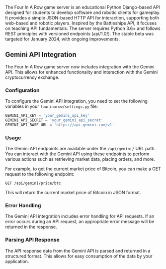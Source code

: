 The Four In A Row game server is an educational Python Django-based API designed for students to develop software and robotic clients for gameplay. It provides a simple JSON-based HTTP API for interaction, supporting both web-based and robotic players. Inspired by the Battleships API, it focuses on teaching API fundamentals. The server requires Python 3.6+ and follows REST principles with versioned endpoints (api/1.0/). The stable beta was targeted for January 2024, with ongoing improvements.

## Gemini API Integration

The Four In A Row game server now includes integration with the Gemini API. This allows for enhanced functionality and interaction with the Gemini cryptocurrency exchange.

### Configuration

To configure the Gemini API integration, you need to set the following variables in your `fourinarow/settings.py` file:

```python
GEMINI_API_KEY = 'your_gemini_api_key'
GEMINI_API_SECRET = 'your_gemini_api_secret'
GEMINI_API_BASE_URL = 'https://api.gemini.com/v1'
```

### Usage

The Gemini API endpoints are available under the `/api/gemini/` URL path. You can interact with the Gemini API using these endpoints to perform various actions such as retrieving market data, placing orders, and more.

For example, to get the current market price of Bitcoin, you can make a GET request to the following endpoint:

```
GET /api/gemini/price/btc
```

This will return the current market price of Bitcoin in JSON format.

### Error Handling

The Gemini API integration includes error handling for API requests. If an error occurs during an API request, an appropriate error message will be returned in the response.

### Parsing API Response

The API response data from the Gemini API is parsed and returned in a structured format. This allows for easy consumption of the data by your application.
